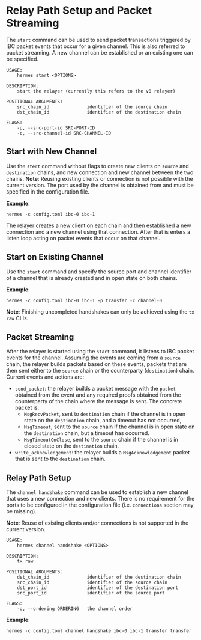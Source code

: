 # Relay Path Setup and Packet Streaming
The `start` command can be used to send packet transactions triggered by IBC packet events that occur for a given channel. This is also referred to packet streaming.
A new channel can be established or an existing one can be specified.

```shell script
USAGE:
    hermes start <OPTIONS>

DESCRIPTION:
    start the relayer (currently this refers to the v0 relayer)

POSITIONAL ARGUMENTS:
    src_chain_id              identifier of the source chain
    dst_chain_id              identifier of the destination chain

FLAGS:
    -p, --src-port-id SRC-PORT-ID
    -c, --src-channel-id SRC-CHANNEL-ID
```

## Start with New Channel
Use the `stert` command without flags to create new clients on `source` and `destination` chains, and new connection and new channel between the two chains.
__Note__: Reusing existing clients or connection is not possible with the current version. The port used by the channel is obtained from and must be specified in the configuration file.

__Example__:
```shell script
hermes -c config.toml ibc-0 ibc-1
```
The relayer creates a new client on each chain and then established a new connection and a new channel using that connection. After that is enters a listen loop acting on packet events that occur on that channel.

## Start on Existing Channel
Use the `start` command and specify the source port and channel identifier of a channel that is already created and in open state on both chains.

__Example__:
```shell script
hermes -c config.toml ibc-0 ibc-1 -p transfer -c channel-0
```

__Note__: Finishing uncompleted handshakes can only be achieved using the `tx raw` CLIs.

## Packet Streaming
After the relayer is started using the `start` command, it listens to IBC packet events for the channel. Assuming the events are coming from a `source` chain, the relayer builds packets based on these events, packets that are then sent either to the `source` chain or the counterparty (`destination`) chain. Current events and actions are:
- `send_packet`: the relayer builds a packet message with the `packet` obtained from the event and any required proofs obtained from the counterparty of the chain where the message is sent. The concrete packet is:
  - `MsgRecvPacket`, sent to `destination` chain if the channel is in open state on the `destination` chain, and a timeout has not occurred,
  - `MsgTimeout`, sent to the `source` chain if the channel is in open state on the `destination` chain, but a timeout has occurred.
  - `MsgTimeoutOnClose`, sent to the `source` chain if the channel is in closed state on the `destination` chain.
- `write_acknowledgement`: the relayer builds a `MsgAcknowledgement` packet that is sent to the `destination` chain.

## Relay Path Setup
The `channel handshake` command can be used to establish a new channel that uses a new connection and new clients. There is no requirement for the ports to be configured in the configuration file (i.e. `connections` section may be missing).

__Note__: Reuse of existing clients and/or connections is not supported in the current version.

```shell script
USAGE:
    hermes channel handshake <OPTIONS>

DESCRIPTION:
    tx raw

POSITIONAL ARGUMENTS:
    dst_chain_id              identifier of the destination chain
    src_chain_id              identifier of the source chain
    dst_port_id               identifier of the destination port
    src_port_id               identifier of the source port

FLAGS:
    -o, --ordering ORDERING   the channel order
```

__Example__:
```shell script
hermes -c config.toml channel handshake ibc-0 ibc-1 transfer transfer
```
